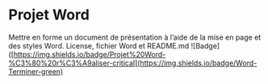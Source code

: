 # Projet Word
Mettre en forme un document de présentation à l’aide de la mise en page et des styles Word.
License, fichier Word et README.md
![Badge]([https://img.shields.io/badge/Projet%20Word-%C3%80%20r%C3%A9aliser-critical](https://img.shields.io/badge/Word-Terminer-green)
